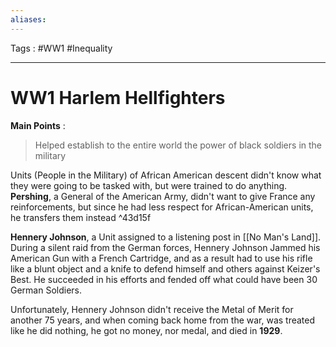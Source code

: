 ```yaml
---
aliases: 
---
```

Tags : #WW1 #Inequality 
___
# WW1 Harlem Hellfighters
**Main Points** :
> Helped establish to the entire world the power of black soldiers in the military

Units (People in the Military) of African American descent didn't know what they were going to be tasked with, but were trained to do anything. **Pershing**, a General of the American Army, didn't want to give France any reinforcements, but since he had less respect for African-American units, he transfers them instead ^43d15f

**Hennery Johnson**, a Unit assigned to a listening post in [[No Man's Land]]. During a silent raid from the German forces, Hennery Johnson Jammed his American Gun with a French Cartridge, and as a result had to use his rifle like a blunt object and a knife to defend himself and others against Keizer's Best. He succeeded in his efforts and fended off what could have been 30 German Soldiers. 

Unfortunately, Hennery Johnson didn't receive the Metal of Merit for another 75 years, and when coming back home from the war, was treated like he did nothing, he got no money, nor medal, and died in **1929**.